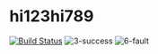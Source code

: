 # hi123hi789
[![Build Status](https://travis-ci.com/hi123hi789/hi123hi789.svg?branch=main)](https://travis-ci.com/hi123hi789/hi123hi789)
![3-success](https://user-images.githubusercontent.com/48506644/112601499-7d417580-8e4d-11eb-9a80-53a5dfd9f5df.PNG)
![6-fault](https://user-images.githubusercontent.com/48506644/112601458-731f7700-8e4d-11eb-8cc9-a4ef22303dd3.PNG)
